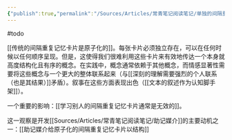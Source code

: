 ```yaml
---
{"publish":true,"permalink":"/Sources/Articles/常青笔记阅读笔记/单独的间隔重复记忆卡片是一种糟糕的交流媒介.md","title":"单独的间隔重复记忆卡片是一种糟糕的交流媒介","created":"2022-08-11","modified":"2023-03-14","tags":["review","todo"],"cssclasses":""}
---
```


#todo

[[传统的间隔重复记忆卡片是原子化的]]。每张卡片必须独立存在，可以在任何时候以任何顺序呈现。但是，这使得我们很难利用这些卡片来有效地传达一个本身就高度结构化且有序的概念。在实践中，概念通常依赖于其他概念，而情感显著性需要将这些概念与一个更大的整体联系起来（与[[深刻的理解需要强烈的个人联系（也是其结果）]]矛盾）。叙事在这些方面表现出色（[[文本的叙述作为认知脚手架]]）。

一个重要的影响：[[学习别人的间隔重复记忆卡片通常是无效的]]。

这一观察是开发[[Sources/Articles/常青笔记阅读笔记/助记媒介]]的主要动机之一：[[助记媒介给原子化的间隔重复记忆卡片以结构]]